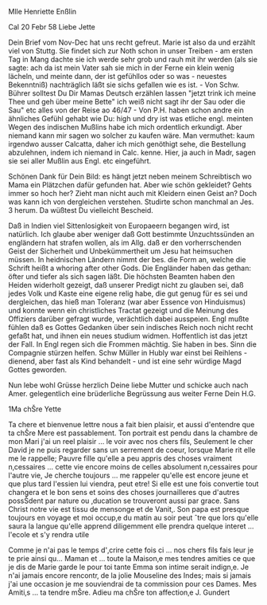 Mlle Henriette Enßlin

 Cal 20 Febr 58
Liebe Jette

Dein Brief vom Nov-Dec hat uns recht gefreut. Marie ist also da und erzählt viel von Stuttg. Sie findet sich zur Noth schon in unser Treiben - am ersten Tag in Mang dachte sie ich werde sehr grob und rauh mit ihr werden (als sie sagte: ach da ist mein Vater sah sie mich in der Ferne ein klein wenig lächeln, und meinte dann, der ist gefühllos oder so was - neuestes Bekenntniß) nachträglich läßt sie sichs gefallen wie es ist. - Von Schw. Bührer solltest Du Dir Mamas Deutsch erzählen lassen "jetzt trink ich meine Thee und geh über meine Bette" ich weiß nicht sagt ihr der Sau oder die Sau" etc alles von der Reise ao 46/47 - Von P.H. haben schon andre ein ähnliches Gefühl gehabt wie Du: high und dry ist was etliche engl. meinten 
Wegen des indischen Mußlins habe ich mich ordentlich erkundigt. Aber niemand kann mir sagen wo solcher zu kaufen wäre. Man vermuthet: kaum irgendwo ausser Calcatta, daher ich mich genöthigt sehe, die Bestellung abzulehnen, indem ich niemand in Calc. kenne. Hier, ja auch in Madr, sagen sie sei aller Mußlin aus Engl. etc eingeführt.

Schönen Dank für Dein Bild: es hängt jetzt neben meinem Schreibtisch wo Mama ein Plätzchen dafür gefunden hat. Aber wie schön gekleidet? Gehts immer so hoch her? Zieht man nicht auch mit Kleidern einen Geist an? Doch was kann ich von dergleichen verstehen. Studirte schon manchmal an Jes. 3 herum. Da wüßtest Du vielleicht Bescheid.

Daß in Indien viel Sittenlosigkeit von Europaeern begangen wird, ist natürlich. Ich glaube aber weniger daß Gott bestimmte Unzuchtssünden an engländern hat strafen wollen, als im Allg. daß er den vorherrschenden Geist der Sicherheit und Unbekümmertheit um Jesu hat heimsuchen müssen. In heidnischen Ländern nimmt der bes. die Form an, welche die Schrift heißt a whoring after other Gods. Die Engländer haben das gethan: öfter und tiefer als sich sagen läßt. Die höchsten Beamten haben den Heiden widerholt gezeigt, daß unserer Predigt nicht zu glauben sei, daß jedes Volk und Kaste eine eigene relig habe, die gut genug für es sei und dergleichen, das hieß man Toleranz (war aber Essence von Hinduismus) und konnte wenn ein christliches Tractat gezeigt und die Meinung des Offiziers darüber gefragt wurde, verächtlich dabei ausspeien. Engl mußte fühlen daß es Gottes Gedanken über sein indisches Reich noch nicht recht gefaßt hat, und ihnen ein neues studium widmen. Hoffentlich ist das jetzt der Fall. In Engl regen sich die Frommen mächtig. Sie haben in bes. Sinn die Compagnie stürzen helfen. 
Schw Müller in Hubly war einst bei Reihlens - dienend, aber fast als Kind behandelt - und ist eine sehr würdige Magd Gottes geworden.

Nun lebe wohl Grüsse herzlich Deine liebe Mutter und schicke auch nach Amer. gelegentlich eine brüderliche Begrüssung aus weiter Ferne  Dein H.G.



1Ma chŠre Yette

Ta chere et bienvenue lettre nous a fait bien plaisir, et aussi d'entendre que ta chŠre Mere est passablement. Ton portrait est pendu dans la chambre de mon Mari j'ai un reel plaisir … le voir avec nos chers fils, Seulement le cher David je ne puis regarder sans un serrement de coeur, lorsque Marie rit elle me le rappelle; Pauvre fille qu'elle a peu appris des choses vraiment n‚cessaires … cette vie encore moins de celles absolument n‚cessaires pour l'autre vie, Je cherche toujours … me rappeler qu'elle est encore jeune et que plus tard l'essien lui viendra, peut etre! Si elle est une fois convertie tout changera et le bon sens et soins des choses journailleres que d'autres possŠdent par nature ou ‚ducation se trouveront aussi par grace. Sans Christ notre vie est tissu de mensonge et de Vanit‚. Son papa est presque toujours en voyage et moi occup‚e du matin au soir peut ˆtre que lors qu'elle saura la langue qu'elle apprend diligemment elle prendra quelque interet … l'ecole et s'y rendra utile

Comme je n'ai pas le temps d'‚crire cette fois ci … nos chers fils fais leur je te prie ainsi qu… Maman et … toute la Maison‚e mes tendres amities ce que je dis de Marie garde le pour toi tante Emma son intime serait indign‚e. Je n'ai jamais encore rencontr‚ de la jolie Mouseline des Indes; mais si jamais j'ai une occasion je me souviendrai de ta commission pour ces Dames. Mes Amiti‚s … ta tendre mŠre. Adieu ma chŠre ton affection‚e  J. Gundert

